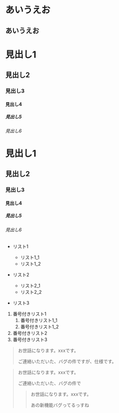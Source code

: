 # あいうえお
## あいうえお

# 見出し1
## 見出し2
### 見出し3
#### 見出し4
##### 見出し5
###### 見出し6

# 見出し1
## 見出し2
### 見出し3
#### 見出し4
##### 見出し5
###### 見出し6


- リスト1
    - リスト1_1
    - リスト1_2

- リスト2
    - リスト2_1
    - リスト2_2
- リスト3

1. 番号付きリスト1
    1. 番号付きリスト1_1
    1. 番号付きリスト1_2
1. 番号付きリスト2
1. 番号付きリスト3

> お世話になります。xxxです。
>
> ご連絡いただいた、バグの件ですが、仕様です。


> お世話になります。xxxです。
>
> ご連絡いただいた、バグの件で
>> お世話になります。xxxです。
>>
>> あの新機能バグってるっすね

